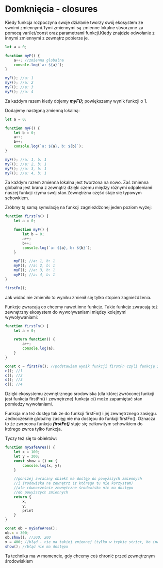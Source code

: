 # Domknięcia - closures

Kiedy funkcja rozpoczyna swoje działanie tworzy swój ekosystem ze swoimi zmiennymi.Tymi zmiennymi są zmienne lokalne stworzone za pomocą var/let/const 
oraz parametrami funkcji.Kiedy znajdzie odwołanie z innymi zmiennymi z zewnątrz pobierze je.

```js
let a = 0;

function myF() {
    a++; //zmienna globalna
    console.log(`a: ${a}`);
}

myF(); //a: 1
myF(); //a: 2
myF(); //a: 3
myF(); //a: 4
```

Za każdym razem kiedy dojemy ***myF();*** powiększamy wynik funkcji o 1.

Dodajemy następną zmienną lokalną:

```js
let a = 0;

function myF() {
    let b = 0;
    a++;
    b++;
    console.log(`a: ${a}, b: ${b}`);
}

myF(); //a: 1, b: 1
myF(); //a: 2, b: 1
myF(); //a: 3, b: 1
myF(); //a: 4, b: 1
```

Za każdym razem zmienna lokalna jest tworzona na nowo. Zaś zmienna globalna jest brana z zewnątrz dzięki czemu między różnymi odpaleniami naszej funkcji 
rzyma swój stan.Zewnętrzna część staje się typowym schowkiem.

Zróbmy tą samą symulację na funkcji zagnieżdżonej jeden poziom wyżej:

```js
function firstFn() {
    let a = 0;

    function myF() {
        let b = 0;
        a++;
        b++;
        console.log(`a: ${a}, b: ${b}`);
    }

    myF(); //a: 1, b: 1
    myF(); //a: 2, b: 1
    myF(); //a: 3, b: 1
    myF(); //a: 4, b: 1
}

firstFn();
```

Jak widać nie zmieniło to wyniku zmienił się tylko stopień zagnieżdżenia.

Funkcje zwracają co chcemy nawet inne funkcje. Takie funkcje zwracają też zewnętrzny ekosystem do wywoływaniami między kolejnymi wywoływaniami:

```js
function firstFn() {
    let a = 0;

    return function() {
        a++;
        console.log(a);
    }
}

const c = firstFn(); //podstawiam wynik funkcji firstFn czyli funkcję z linii 4
c(); //1
c(); //2
c(); //3
c(); //4
```

Dzięki ekosystemu zewnętrznego środowiska (dla której zwróconej funkcji jest funkcja firstFn() i zewnętrzne) funkcja c() może zapamiętać stan pomiedzy wywołaniami.

Funkcja ma też dostęp tak że do funkcji firstFn() i jej zewnętrznego zasięgu.
Jednocześnie globalny zasięg nie ma dostępu do funkcji firstFn(). Oznacza to
że zwrócona funkcja ***firstFn()*** staje się całkowitym schowikiem do którego zwrca tylko funkcja.

Tyczy też się to obiektów:

```js
function mySafeArea() {
    let x = 100;
    let y = 200;
    const show = () => {
        console.log(x, y);
    }

    //poniżej zwracany obiekt ma dostęp do powyższych zmiennych
    //i środowiska na zewnątrz (z którego tu nie korzystam)
    //ale równocześnie zewnętrzne środowisko nie ma dostępu
    //do powyższych zmiennych
    return {
        x,
        y,
        print
    }
}

const ob = mySafeArea();
ob.x = 300;
ob.show(); //300, 200
x = 400; //błąd - nie ma takiej zmiennej (tylko w trybie strict, bo inaczej stworzyłem globalną zmienną x)
show(); //błąd nie ma dostępu
```

Ta technika ma w momencie, gdy chcemy coś chronić przed zewnętrznym środowiskiem